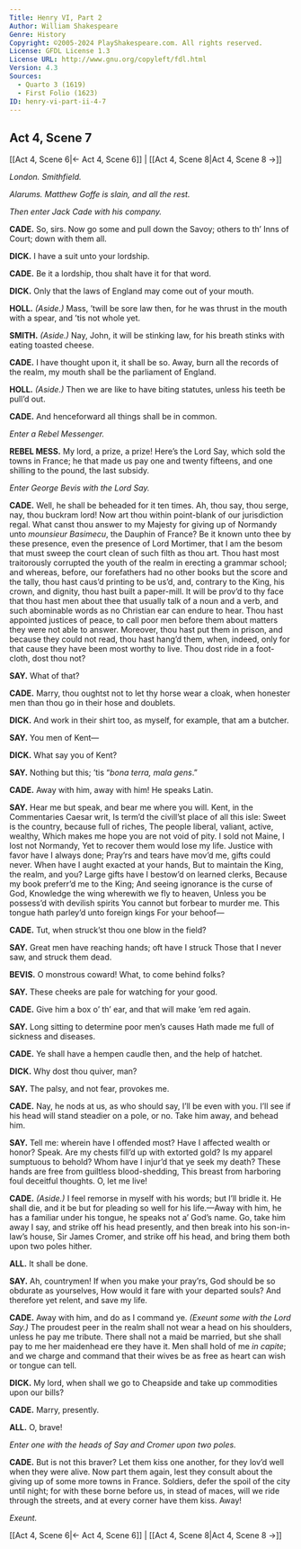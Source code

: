 ```yaml
---
Title: Henry VI, Part 2
Author: William Shakespeare
Genre: History
Copyright: ©2005-2024 PlayShakespeare.com. All rights reserved.
License: GFDL License 1.3
License URL: http://www.gnu.org/copyleft/fdl.html
Version: 4.3
Sources:
  - Quarto 3 (1619)
  - First Folio (1623)
ID: henry-vi-part-ii-4-7
---
```


## Act 4, Scene 7
[[Act 4, Scene 6|← Act 4, Scene 6]] | [[Act 4, Scene 8|Act 4, Scene 8 →]]

*London. Smithfield.*

*Alarums. Matthew Goffe is slain, and all the rest.*

*Then enter Jack Cade with his company.*

**CADE.**
So, sirs. Now go some and pull down the Savoy; others to th’ Inns of Court; down with them all.

**DICK.**
I have a suit unto your lordship.

**CADE.**
Be it a lordship, thou shalt have it for that word.

**DICK.**
Only that the laws of England may come out of your mouth.

**HOLL.**
*(Aside.)*
Mass, ’twill be sore law then, for he was thrust in the mouth with a spear, and ’tis not whole yet.

**SMITH.**
*(Aside.)*
Nay, John, it will be stinking law, for his breath stinks with eating toasted cheese.

**CADE.**
I have thought upon it, it shall be so. Away, burn all the records of the realm, my mouth shall be the parliament of England.

**HOLL.**
*(Aside.)*
Then we are like to have biting statutes, unless his teeth be pull’d out.

**CADE.**
And henceforward all things shall be in common.

*Enter a Rebel Messenger.*

**REBEL MESS.**
My lord, a prize, a prize! Here’s the Lord Say, which sold the towns in France; he that made us pay one and twenty fifteens, and one shilling to the pound, the last subsidy.

*Enter George Bevis with the Lord Say.*

**CADE.**
Well, he shall be beheaded for it ten times. Ah, thou say, thou serge, nay, thou buckram lord! Now art thou within point-blank of our jurisdiction regal. What canst thou answer to my Majesty for giving up of Normandy unto *mounsieur* *Basimecu*, the Dauphin of France? Be it known unto thee by these presence, even the presence of Lord Mortimer, that I am the besom that must sweep the court clean of such filth as thou art. Thou hast most traitorously corrupted the youth of the realm in erecting a grammar school; and whereas, before, our forefathers had no other books but the score and the tally, thou hast caus’d printing to be us’d, and, contrary to the King, his crown, and dignity, thou hast built a paper-mill. It will be prov’d to thy face that thou hast men about thee that usually talk of a noun and a verb, and such abominable words as no Christian ear can endure to hear. Thou hast appointed justices of peace, to call poor men before them about matters they were not able to answer. Moreover, thou hast put them in prison, and because they could not read, thou hast hang’d them, when, indeed, only for that cause they have been most worthy to live. Thou dost ride in a foot-cloth, dost thou not?

**SAY.**
What of that?

**CADE.**
Marry, thou oughtst not to let thy horse wear a cloak, when honester men than thou go in their hose and doublets.

**DICK.**
And work in their shirt too, as myself, for example, that am a butcher.

**SAY.**
You men of Kent⁠—

**DICK.**
What say you of Kent?

**SAY.**
Nothing but this; ’tis “*bona terra, mala gens*.”

**CADE.**
Away with him, away with him! He speaks Latin.

**SAY.**
Hear me but speak, and bear me where you will.
Kent, in the Commentaries Caesar writ,
Is term’d the civill’st place of all this isle:
Sweet is the country, because full of riches,
The people liberal, valiant, active, wealthy,
Which makes me hope you are not void of pity.
I sold not Maine, I lost not Normandy,
Yet to recover them would lose my life.
Justice with favor have I always done;
Pray’rs and tears have mov’d me, gifts could never.
When have I aught exacted at your hands,
But to maintain the King, the realm, and you?
Large gifts have I bestow’d on learned clerks,
Because my book preferr’d me to the King;
And seeing ignorance is the curse of God,
Knowledge the wing wherewith we fly to heaven,
Unless you be possess’d with devilish spirits
You cannot but forbear to murder me.
This tongue hath parley’d unto foreign kings
For your behoof⁠—

**CADE.**
Tut, when struck’st thou one blow in the field?

**SAY.**
Great men have reaching hands; oft have I struck
Those that I never saw, and struck them dead.

**BEVIS.**
O monstrous coward! What, to come behind folks?

**SAY.**
These cheeks are pale for watching for your good.

**CADE.**
Give him a box o’ th’ ear, and that will make ’em red again.

**SAY.**
Long sitting to determine poor men’s causes
Hath made me full of sickness and diseases.

**CADE.**
Ye shall have a hempen caudle then, and the help of hatchet.

**DICK.**
Why dost thou quiver, man?

**SAY.**
The palsy, and not fear, provokes me.

**CADE.**
Nay, he nods at us, as who should say, I’ll be even with you. I’ll see if his head will stand steadier on a pole, or no. Take him away, and behead him.

**SAY.**
Tell me: wherein have I offended most?
Have I affected wealth or honor? Speak.
Are my chests fill’d up with extorted gold?
Is my apparel sumptuous to behold?
Whom have I injur’d that ye seek my death?
These hands are free from guiltless blood-shedding,
This breast from harboring foul deceitful thoughts.
O, let me live!

**CADE.**
*(Aside.)*
I feel remorse in myself with his words; but I’ll bridle it. He shall die, and it be but for pleading so well for his life.—Away with him, he has a familiar under his tongue, he speaks not a’ God’s name. Go, take him away I say, and strike off his head presently, and then break into his son-in-law’s house, Sir James Cromer, and strike off his head, and bring them both upon two poles hither.

**ALL.**
It shall be done.

**SAY.**
Ah, countrymen! If when you make your pray’rs,
God should be so obdurate as yourselves,
How would it fare with your departed souls?
And therefore yet relent, and save my life.

**CADE.**
Away with him, and do as I command ye.
*(Exeunt some with the Lord Say.)*
The proudest peer in the realm shall not wear a head on his shoulders, unless he pay me tribute. There shall not a maid be married, but she shall pay to me her maidenhead ere they have it. Men shall hold of me *in capite*; and we charge and command that their wives be as free as heart can wish or tongue can tell.

**DICK.**
My lord, when shall we go to Cheapside and take up commodities upon our bills?

**CADE.**
Marry, presently.

**ALL.**
O, brave!

*Enter one with the heads of Say and Cromer upon two poles.*

**CADE.**
But is not this braver? Let them kiss one another, for they lov’d well when they were alive. Now part them again, lest they consult about the giving up of some more towns in France. Soldiers, defer the spoil of the city until night; for with these borne before us, in stead of maces, will we ride through the streets, and at every corner have them kiss. Away!

*Exeunt.*

[[Act 4, Scene 6|← Act 4, Scene 6]] | [[Act 4, Scene 8|Act 4, Scene 8 →]]